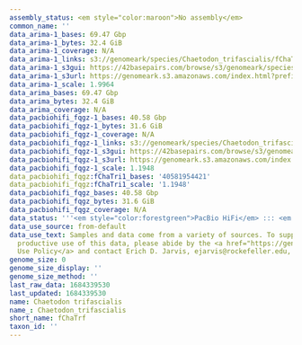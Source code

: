 ```yaml
---
assembly_status: <em style="color:maroon">No assembly</em>
common_name: ''
data_arima-1_bases: 69.47 Gbp
data_arima-1_bytes: 32.4 GiB
data_arima-1_coverage: N/A
data_arima-1_links: s3://genomeark/species/Chaetodon_trifascialis/fChaTrf1/genomic_data/arima/<br>
data_arima-1_s3gui: https://42basepairs.com/browse/s3/genomeark/species/Chaetodon_trifascialis/fChaTrf1/genomic_data/arima/
data_arima-1_s3url: https://genomeark.s3.amazonaws.com/index.html?prefix=species/Chaetodon_trifascialis/fChaTrf1/genomic_data/arima/
data_arima-1_scale: 1.9964
data_arima_bases: 69.47 Gbp
data_arima_bytes: 32.4 GiB
data_arima_coverage: N/A
data_pacbiohifi_fqgz-1_bases: 40.58 Gbp
data_pacbiohifi_fqgz-1_bytes: 31.6 GiB
data_pacbiohifi_fqgz-1_coverage: N/A
data_pacbiohifi_fqgz-1_links: s3://genomeark/species/Chaetodon_trifascialis/fChaTrf1/genomic_data/pacbio_hifi/<br>
data_pacbiohifi_fqgz-1_s3gui: https://42basepairs.com/browse/s3/genomeark/species/Chaetodon_trifascialis/fChaTrf1/genomic_data/pacbio_hifi/
data_pacbiohifi_fqgz-1_s3url: https://genomeark.s3.amazonaws.com/index.html?prefix=species/Chaetodon_trifascialis/fChaTrf1/genomic_data/pacbio_hifi/
data_pacbiohifi_fqgz-1_scale: 1.1948
data_pacbiohifi_fqgz:fChaTri1_bases: '40581954421'
data_pacbiohifi_fqgz:fChaTri1_scale: '1.1948'
data_pacbiohifi_fqgz_bases: 40.58 Gbp
data_pacbiohifi_fqgz_bytes: 31.6 GiB
data_pacbiohifi_fqgz_coverage: N/A
data_status: '''<em style="color:forestgreen">PacBio HiFi</em> ::: <em style="color:forestgreen">Arima</em>'''
data_use_source: from-default
data_use_text: Samples and data come from a variety of sources. To support fair and
  productive use of this data, please abide by the <a href="https://genome10k.soe.ucsc.edu/data-use-policies/">Data
  Use Policy</a> and contact Erich D. Jarvis, ejarvis@rockefeller.edu, with any questions.
genome_size: 0
genome_size_display: ''
genome_size_method: ''
last_raw_data: 1684339530
last_updated: 1684339530
name: Chaetodon trifascialis
name_: Chaetodon_trifascialis
short_name: fChaTrf
taxon_id: ''
---
```

